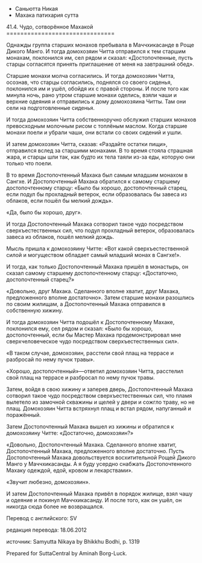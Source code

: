 









* Саньютта Никая
* Махака патихария сутта


41\.4\. Чудо, сотворённое Махакой
\=\=\=\=\=\=\=\=\=\=\=\=\=\=\=\=\=\=\=\=\=\=\=\=\=\=\=\=\=\=\=



Однажды группа старших монахов пребывала в Маччхикасанде в Роще Дикого Манго\. И тогда домохозяин Читта отправился к тем старшим монахам, поклонился им, сел рядом и сказал: «Достопочтенные, пусть старцы согласятся принять приглашение от меня на завтрашний обед»\.


Старшие монахи молча согласились\. И тогда домохозяин Читта, осознав, что старцы согласились, поднялся со своего сиденья, поклонился им и ушёл, обойдя их с правой стороны\. И после того как минула ночь, рано утром старшие монахи оделись, взяли чаши и верхние одеяния и отправились к дому домохозяина Читты\. Там они сели на подготовленные сиденья\.


И тогда домохозяин Читта собственноручно обслужил старших монахов превосходным молочным рисом с топлёным маслом\. Когда старшие монахи поели и убрали чаши, они встали со своих сидений и ушли\.


И затем домохозяин Читта, сказав: «Раздайте остатки пищи», отправился вслед за старшими монахами\. В то время стояла страшная жара, и старцы шли так, как будто их тела таяли из\-за еды, которую они только что поели\.


В то время Достопочтенный Махака был самым младшим монахом в Сангхе\. И Достопочтенный Махака обратился к самому старшему достопочтенному старцу: «Было бы хорошо, достопочтенный старец, если подул бы прохладный ветерок, если образовалась бы завеса из облаков, если пошёл бы мелкий дождь»\.


«Да, было бы хорошо, друг»\.


И тогда Достопочтенный Махака сотворил такое чудо посредством сверхъестественных сил, что подул прохладный ветерок, образовалась завеса из облаков, пошёл мелкий дождь\.


Мысль пришла к домохозяину Читте: «Вот какой сверхъестественной силой и могуществом обладает самый младший монах в Сангхе\!»\.


И тогда, как только Достопочтенный Махака пришёл в монастырь, он сказал самому старшему достопочтенному старцу: «Достаточно, достопочтенный старец?»


«Довольно, друг Махака\. Сделанного вполне хватит, друг Махака, предложенного вполне достаточно»\. Затем старшие монахи разошлись по своим жилищам, а Достопочтенный Махака отправился в собственную хижину\.


И тогда домохозяин Читта подошёл к Достопочтенному Махаке, поклонился ему, сел рядом и сказал: «Было бы хорошо, достопочтенный, если бы Мастер Махака продемонстрировал мне сверхчеловеческое чудо посредством сверхъестественных сил»\.


«В таком случае, домохозяин, расстели свой плащ на террасе и разбросай по нему пучок травы»\.


«Хорошо, достопочтенный»—ответил домохозяин Читта, расстелил свой плащ на террасе и разбросал по нему пучок травы\.


Затем, войдя в свою хижину и заперев дверь, Достопочтенный Махака сотворил такое чудо посредством сверхъестественных сил, что пламя вылетело из замочной скважины и щелей у двери и сожгло траву, но не плащ\. Домохозяин Читта встряхнул плащ и встал рядом, напуганный и поражённый\.


Затем Достопочтенный Махака вышел из хижины и обратился к домохозяину Читте: «Достаточно, домохозяин?»


«Довольно, Достопочтенный Махака\. Сделанного вполне хватит, Достопочтенный Махака, предложенного вполне достаточно\. Пусть Достопочтенный Махака довольствуется восхитительной Рощей Дикого Манго у Маччхикасанды\. А я буду усердно снабжать Достопочтенного Махаку одеждой, едой, кровом и лекарствами»\.


«Звучит любезно, домохозяин»\.


И затем Достопочтенный Махака привёл в порядок жилище, взял чашу и одеяние и покинул Маччхикасанду\. И после того, как он ушёл, он никогда сюда более не возвращался\.



Перевод с английского: SV


редакция перевода: 18\.06\.2012


источник: Samyutta Nikaya by Bhikkhu Bodhi, p\. 1319


Prepared for SuttaCentral by Aminah Borg\-Luck\.






